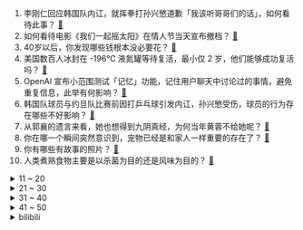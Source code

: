 1. 李刚仁回应韩国队内讧，就挥拳打孙兴慜道歉「我该听哥哥们的话」，如何看待此事？ [:link:](https://www.zhihu.com/question/644319400)
2. 如何看待电影《我们一起摇太阳》在情人节当天宣布撤档？ [:link:](https://www.zhihu.com/question/644329678)
3. 40岁以后，你发现哪些钱根本没必要花？ [:link:](https://www.zhihu.com/question/593808844)
4. 美国数百人冰封在 -196℃ 液氮罐等待复活，最小仅 2 岁，他们能够成功复活吗？ [:link:](https://www.zhihu.com/question/644139715)
5. OpenAI 宣布小范围测试「记忆」功能，记住用户聊天中讨论过的事情，避免重复信息，此举有何影响？ [:link:](https://www.zhihu.com/question/644289079)
6. 韩国队球员与约旦队比赛前因打乒乓球引发内讧，孙兴慜受伤，球员的行为存在哪些不好影响？ [:link:](https://www.zhihu.com/question/644309563)
7. 从郭襄的遗言来看，她也想得到九阴真经，为何当年黄蓉不给她呢？ [:link:](https://www.zhihu.com/question/644275411)
8. 你在哪一个瞬间突然意识到，宠物已经是和家人一样重要的存在了？ [:link:](https://www.zhihu.com/question/641183735)
9. 你有哪些有故事的照片？ [:link:](https://www.zhihu.com/question/355598453)
10. 人类煮熟食物主要是以杀菌为目的还是风味为目的？ [:link:](https://www.zhihu.com/question/643863353)
<details>
<summary>11 ~ 20</summary>

11. 财政部发视频邀网友打卡，大家的愿望很统一「想缴偶然所得税」，如何看待此事？ [:link:](https://www.zhihu.com/question/644321152)
12. 春节三亚回程机票暴涨至万元，经济舱一票难求，哪些信息值得关注？ [:link:](https://www.zhihu.com/question/644284444)
13. 乌方称击沉俄黑海舰队大型登陆舰「凯撒·库尼科夫」号，具体情况如何？ [:link:](https://www.zhihu.com/question/644308685)
14. 女生最想收到男性朋友送的什么礼物？ [:link:](https://www.zhihu.com/question/21054413)
15. 想对高三生说些什么？ [:link:](https://www.zhihu.com/question/497464068)
16. 什么才叫真正的释怀呢？ [:link:](https://www.zhihu.com/question/605017306)
17. 人情世故怎么慢慢学会的？ [:link:](https://www.zhihu.com/question/523765446)
18. 电影《飞驰人生2》观看后如何评价？ [:link:](https://www.zhihu.com/question/644141554)
19. 电影《第二十条》有何社会意义？如何理解「正当防卫明显超过必要限度造成重大损害」的行为？ [:link:](https://www.zhihu.com/question/643314511)
20. 当一个孩子在小学阶段就不爱学习，学习成绩非常之差，这样的孩子以后能做什么？ [:link:](https://www.zhihu.com/question/461481166)
</details>
<details>
<summary>21 ~ 30</summary>

21. 国企招聘有哪些渠道？ [:link:](https://www.zhihu.com/question/456506815)
22. 《飞驰人生2》有哪些不易发现的细节？ [:link:](https://www.zhihu.com/question/643914336)
23. 想一想孙悟空在大闹天宫时攻无不克，战无不胜，为毛在西天取经时几乎每次都需要外援？ [:link:](https://www.zhihu.com/question/639164097)
24. 如何看待电影《年会不能停》里的职场梗？ [:link:](https://www.zhihu.com/question/637830364)
25. 校招中的“熟悉linux操作系统”一般是指达到什么程度？ [:link:](https://www.zhihu.com/question/517101428)
26. 过年的时候不工作太「爽」了，不想返工上班怎么办? [:link:](https://www.zhihu.com/question/642870359)
27. 电影《第二十条》中有哪些细节和专业术语，是只有体制内的人才知道的？ [:link:](https://www.zhihu.com/question/643304556)
28. 情人节有什么文案发朋友圈？ [:link:](https://www.zhihu.com/question/444143968)
29. 这个假期，孩子完成了哪些「寒假计划」？ [:link:](https://www.zhihu.com/question/578329983)
30. 23-24 赛季 NBA活塞 111:125 湖人，如何评价这场比赛？ [:link:](https://www.zhihu.com/question/644284872)
</details>
<details>
<summary>31 ~ 40</summary>

31. 《飞驰人生 2》中有哪些「细思极恐」的细节？ [:link:](https://www.zhihu.com/question/643882313)
32. 中国为什么没有发明出板甲？ [:link:](https://www.zhihu.com/question/347733613)
33. 目前为止，你总结出的最大人生经验是什么？ [:link:](https://www.zhihu.com/question/313830485)
34. 日本股市狂飙，日经 225 指数创 34 年来新高，哪些信息值得关注？ [:link:](https://www.zhihu.com/question/644284446)
35. 能不能确定一个roguelite、roguelike的更好的译名，“肉鸽”也太音译了吧？ [:link:](https://www.zhihu.com/question/642937586)
36. 你对贾玲瘦了100斤有什么感触吗？ [:link:](https://www.zhihu.com/question/643914372)
37. 哪些护肤品适合作为新年礼物送给男朋友？ [:link:](https://www.zhihu.com/question/633760500)
38. 你会介意你养的猫，不是品种猫吗？ [:link:](https://www.zhihu.com/question/641183936)
39. 养了二胎猫，感觉自己不由得偏心怎么办？ [:link:](https://www.zhihu.com/question/640790514)
40. 春节档总票房破 60 亿，《热辣滚烫》《飞驰人生2》《熊出没·逆转时空》分列前三，哪些信息值得关注？ [:link:](https://www.zhihu.com/question/644342187)
</details>
<details>
<summary>41 ~ 50</summary>

41. 快乐是一件需要努力的事么？为什么我快乐不起来？ [:link:](https://www.zhihu.com/question/642967990)
42. 孩子们为什么反感家长与别人家的孩子比较？ [:link:](https://www.zhihu.com/question/643972632)
43. 为什么冬天皮肤水分流失速度加快？ [:link:](https://www.zhihu.com/question/638848044)
44. 第 58 届超级碗，酋长加时绝杀 49 人，夺得队史第 4 冠，如何评价本场比赛？ [:link:](https://www.zhihu.com/question/644064306)
45. 美国国会众议院通过对美国土安全部长的弹劾，其被指导致美墨边境移民管控失败，如何解读？ [:link:](https://www.zhihu.com/question/644276353)
46. 美国最高法院介入特朗普联邦大选案，这意味着什么？对本次总统选举将产生哪些影响？ [:link:](https://www.zhihu.com/question/644314870)
47. 大年初六「送穷日」，有哪些习俗和忌讳？ [:link:](https://www.zhihu.com/question/644368927)
48. 如何评价《海贼王》1107话的情报？ [:link:](https://www.zhihu.com/question/644277358)
49. 新的一年最大的愿望是什么？ [:link:](https://www.zhihu.com/question/641155977)
50. 如何评价电影《飞驰人生 2》中魏翔饰演的叶经理？ [:link:](https://www.zhihu.com/question/644020718)
</details><details>
<summary>bilibili</summary>

</details>